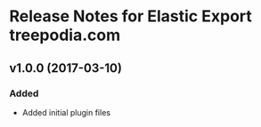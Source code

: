 # Release Notes for Elastic Export treepodia.com

## v1.0.0 (2017-03-10)
 
### Added
- Added initial plugin files